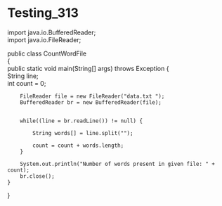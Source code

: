 # Testing_313
import java.io.BufferedReader;  
import java.io.FileReader;  
  
public class CountWordFile  
{  
    public static void main(String[] args) throws Exception {  
        String line;  
        int count = 0;  
  
        
        FileReader file = new FileReader("data.txt ");  
        BufferedReader br = new BufferedReader(file);  
  
        
        while((line = br.readLine()) != null) {  
            
            String words[] = line.split("");  
            
            count = count + words.length;  
        }  
  
        System.out.println("Number of words present in given file: " + count);  
        br.close();  
    }  
}  
